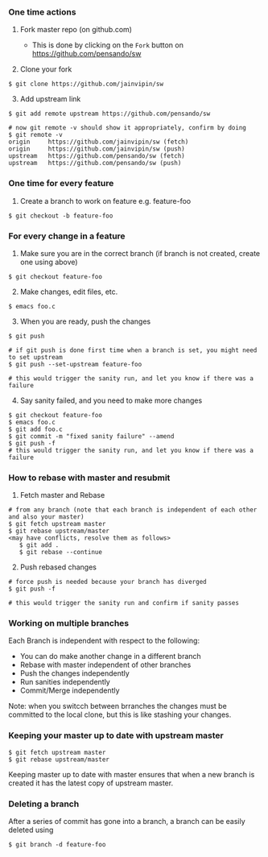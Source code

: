 ### One time actions

1. Fork master repo (on github.com)
   - This is done by clicking on the `Fork` button on https://github.com/pensando/sw

2. Clone your fork
```
$ git clone https://github.com/jainvipin/sw
```

3. Add upstream link
```
$ git add remote upstream https://github.com/pensando/sw

# now git remote -v should show it appropriately, confirm by doing
$ git remote -v
origin     https://github.com/jainvipin/sw (fetch)
origin     https://github.com/jainvipin/sw (push)
upstream   https://github.com/pensando/sw (fetch)
upstream   https://github.com/pensando/sw (push)
```

### One time for every feature

1. Create a branch to work on feature e.g. feature-foo
```
$ git checkout -b feature-foo
```

### For every change in a feature

1. Make sure you are in the correct branch (if branch is not created, create one using above)
```
$ git checkout feature-foo
```

2. Make changes, edit files, etc.
```
$ emacs foo.c
```

3. When you are ready, push the changes
```
$ git push

# if git push is done first time when a branch is set, you might need to set upstream
$ git push --set-upstream feature-foo

# this would trigger the sanity run, and let you know if there was a failure
```

4. Say sanity failed, and you need to make more changes
```
$ git checkout feature-foo
$ emacs foo.c
$ git add foo.c
$ git commit -m "fixed sanity failure" --amend
$ git push -f
# this would trigger the sanity run, and let you know if there was a failure
```

### How to rebase with master and resubmit

1. Fetch master and Rebase
```
# from any branch (note that each branch is independent of each other and also your master)
$ git fetch upstream master
$ git rebase upstream/master
<may have conflicts, resolve them as follows>
   $ git add .
   $ git rebase --continue
```

2. Push rebased changes
```
# force push is needed because your branch has diverged
$ git push -f
    
# this would trigger the sanity run and confirm if sanity passes
```

### Working on multiple branches
Each Branch is independent with respect to the following:
  - You can do make another change in a different branch
  - Rebase with master independent of other branches
  - Push the changes independently
  - Run sanities independently
  - Commit/Merge independently

Note: when you switcch between brranches the changes must be committed to the local clone, but this is like stashing your changes.

### Keeping your master up to date with upstream master
```
$ git fetch upstream master
$ git rebase upstream/master
```
Keeping master up to date with master ensures that when a new branch is created it has the latest copy of upstream master.

### Deleting a branch
After a series of commit has gone into a branch, a branch can be easily deleted using
```
$ git branch -d feature-foo
```

